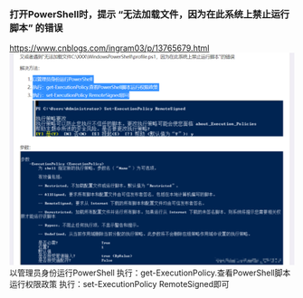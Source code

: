### 打开PowerShell时，提示 “无法加载文件，因为在此系统上禁止运行脚本” 的错误
https://www.cnblogs.com/ingram03/p/13765679.html
![](./img/2022-01-08-16-15-06.png)
以管理员身份运行PowerShell
执行：get-ExecutionPolicy.查看PowerShell脚本运行权限政策
执行：set-ExecutionPolicy RemoteSigned即可